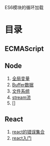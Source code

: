 ES6模块的循环加载

目录
=
ECMAScript
-

Node
-
1. [全局变量](/web/node/node-globalvar.md)
2. [Buffer数据](/web/node/node-buffer.md)
3. [文件系统](/web/node/node-filesystem.md)
4. [stream流](/web/node/node-stream.md)
5. []

React
-
1. [react的错误集合](/web/react/react-errors.md)
2. [react入门](/web/react/react-basic.md)







